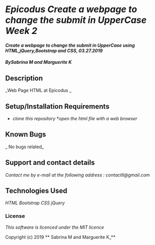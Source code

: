 # _Epicodus Create a webpage to change the submit in UpperCase Week 2_

#### _Create a webpage to change the submit in UpperCase using HTML,jQuery,Bootstrap and CSS, 03.27.2019_

#### _By**Sabrina M and Marguerite K**_

## Description

_Web Page HTML at Epicodus _

## Setup/Installation Requirements

* _clone this repository_
*_open the html file with a web browser_




## Known Bugs

_ No bugs related_

## Support and contact details

_Contact me by e-mail at the following address : contactll@gmail.com_

## Technologies Used

_HTML_
_Bootstrap_
_CSS_
_jQuery_



### License

*This software is licenced under the MIT licence*

Copyright (c) 2019 ** Sabrina M and Marguerite K_**
